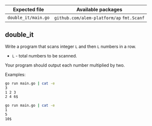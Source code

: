 | Expected file       | Available packages                        |
| ------------------- | ----------------------------------------- |
| `double_it/main.go` | `github.com/alem-platform/ap` `fmt.Scanf` |

## double_it


Write a program that scans integer `L` and then `L` numbers in a row.

- `L` - total numbers to be scanned.

Your program should output each number multiplied by two.

Examples:

```sh
go run main.go | cat -e
3
1 2 3
2 4 6$
```

```sh
go run main.go | cat -e
1
5
10$
```
